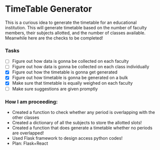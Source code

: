 # TimeTable Generator
This is a curious idea to generate the timetable for an educational institution.
This will generate timetable based on the number of faculty members, their subjects allotted, and the number of classes available. 
Meanwhile here are the checks to be completed!
### Tasks
- [ ] Figure out how data is gonna be collected on each faculty
- [ ] Figure out how data is gonna be collected on each class individually
- [x] Figure out how the timetable is gonna get generated
- [x] Figure out how timetable is gonna be generated on a bulk
- [x] Make sure that timetable is equally weighed on each faculty
- [ ] Make sure suggestions are given promptly
### How I am proceeding: 
- Created a function to check whether any period is overlapping with the other classes
- Created a dictionary of all the subjects to store the allotted slots!
- Created a function that does generate a timetable whether no periods are overlapped!
- Used Flask framework to design access python codes!
- Plan: Flask+React
